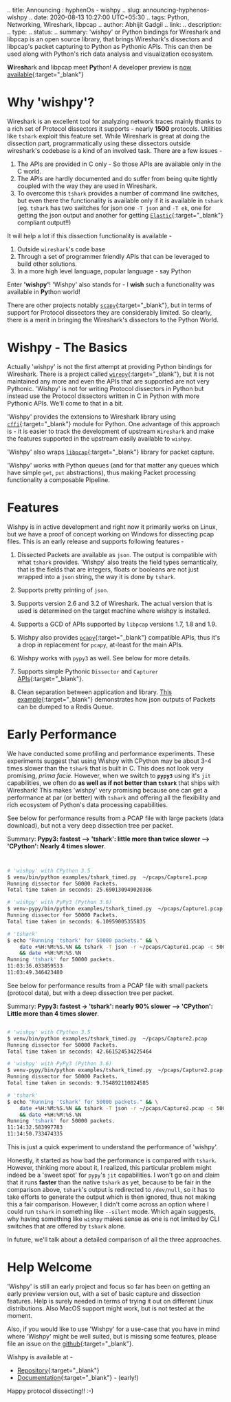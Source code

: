 .. title: Announcing :  hyphenOs - wishpy
.. slug: announcing-hyphenos-wishpy
.. date: 2020-08-13 10:27:00 UTC+05:30
.. tags: Python, Networking, Wireshark, libpcap
.. author: Abhijit Gadgil
.. link:
.. description:
.. type:
.. status:
.. summary: 'wishpy' or Python bindings for Wireshark and libpcap is an open source library, that brings Wireshark's dissectors and libpcap's packet capturing to Python as Pythonic APIs. This can then be used along with Python's rich data analysis and visualization ecosystem.

**Wi**re**sh**ark and libpcap meet **Py**thon! A developer preview is [now available](https://github.com/hyphenOs/wishpy){:target="\_blank"}

# Why 'wishpy'?

Wireshark is an excellent tool for analyzing network traces mainly thanks to a rich set of Protocol dissectors it supports - nearly **1500** protocols. Utilities like `tshark` exploit this feature set. While Wireshark is great at doing the dissection part, programmatically using these dissectors outside wireshark's codebase is a kind of an involved task. There are a few issues -

1. The APIs are provided in C only - So those APIs are available only in the C world.
2. The APIs are hardly documented and do suffer from being quite tightly coupled with the way they are used in Wireshark.
3. To overcome this `tshark` provides a number of command line switches, but even there the functionality is available only if it is available in `tshark` (eg. `tshark` has two switches for json one `-T json` and `-T ek`, one for getting the json output and another for getting [`Elastic`](https://www.elastic.co/){:target="\_blank"} compliant output!!)

It will help a lot if this dissection functionality is available -

1. Outside `wireshark`'s code base
2. Through a set of programmer friendly APIs that can be leveraged to build other solutions.
3. In a more high level language, popular language - say Python

Enter **'wishpy'**! 'Wishpy' also stands for - I **wish** such a functionality was available in **Py**thon world!

There are other projects notably [`scapy`](https://scapy.net/){:target="\_blank"}, but in terms of support for Protocol dissectors they are considerably limited. So clearly, there is a merit in bringing the Wireshark's dissectors to the Python World.

# Wishpy - The Basics

Actually 'wishpy' is not the first attempt at providing Python bindings for Wireshark. There is a project called [`wirepy`](https://github.com/lukaslueg/wirepy){:target="\_blank"}, but it is not maintained any more and even the APIs that are supported are not very Pythonic. 'Wishpy' is not for writing Protocol dissectors in Python but instead use the Protocol dissectors written in C in Python with more Pythonic APIs. We'll come to that in a bit.

'Wishpy' provides the extensions to Wireshark library using [`cffi`](https://cffi.readthedocs.io/en/latest/){:target="\_blank"} module for Python. One advantage of this approach is - it is easier to track the development of upstream `Wireshark` and make the features supported in the upstream easily available to `wishpy`.

'Wishpy' also wraps [`libpcap`](https://tcpdump.org/){:target="\_blank"} library for packet capture.

'Wishpy' works with Python queues (and for that matter any queues which have simple `get`, `put` abstractions), thus making Packet processing functionality a composable Pipeline.


# Features

Wishpy is in active development and right now it primarily works on Linux, but we have a proof of concept working on Windows for dissecting pcap files. This is an early release and supports following features -

1. Dissected Packets are available as `json`. The output is compatible with what `tshark` provides. 'Wishpy' also treats the field types semantically, that is the fields that are integers, floats or booleans are not just wrapped into a `json` string, the way it is done by `tshark`.

2. Supports pretty printing of `json`.

3. Supports version 2.6 and 3.2 of Wireshark. The actual version that is used is determined on the target machine where wishpy is installed.

4. Supports a GCD of APIs supported by `libpcap` versions 1.7, 1.8 and 1.9.

5. Wishpy also provides [`pcapy`](https://github.com/helpsystems/pcapy){:target="\_blank"} compatible APIs, thus it's a drop in replacement for `pcapy`, at-least for the main APIs.

6. Wishpy works with `pypy3` as well. See below for more details.

7. Supports simple Pythonic `Dissector` and `Capturer` [APIs](https://wishpy.readthedocs.io/en/latest/api.html){:target="\_blank"}.

8. Clean separation between application and library. [This example](https://github.com/hyphenOs/wishpy-examples){:target="\_blank"} demonstrates how json outputs of Packets can be dumped to a Redis Queue.

# Early Performance

We have conducted some profiling and performance experiments. These experiments suggest that using Wishpy with CPython may be about 3-4 times slower than the `tshark` that is built in C. This does not look very promising, _prima facie_. However, when we switch to **`pypy3`** using it's `jit` capabilities, we often do **as well as if not better than `tshark`** that ships with Wireshark! This makes 'wishpy' very promising because one can get a performance at par (or better) with `tshark` and offering all the flexibility and rich ecosystem of Python's data processing capabilities.

See below for performance results from a PCAP file with large packets (data download), but not a very deep dissection tree per packet.

Summary: **Pypy3: fastest --> 'tshark': little more than twice slower --> 'CPython': Nearly 4 times slower**.

```bash


# 'wishpy' with CPython 3.5
$ venv/bin/python examples/tshark_timed.py  ~/pcaps/Capture1.pcap
Running dissector for 50000 Packets.
Total time taken in seconds: 25.690130949020386

# 'wishpy' with PyPy3 (Python 3.6)
$ venv-pypy/bin/python examples/tshark_timed.py  ~/pcaps/Capture1.pcap
Running dissector for 50000 Packets.
Total time taken in seconds: 6.10959005355835

# 'tshark'
$ echo "Running 'tshark' for 50000 packets." && \
	date +%H:%M:%S.%N && tshark -T json -r ~/pcaps/Capture1.pcap -c 50000 > /dev/null \
	&& date +%H:%M:%S.%N
Running 'tshark' for 50000 packets.
11:03:36.033859533
11:03:49.346423480

```

See below for performance results from a PCAP file with small packets (protocol data), but with a deep dissection tree per packet.

Summary: **Pypy3: fastest -> 'tshark': nearly 90% slower --> 'CPython': Little more than 4 times slower**.
```bash

# 'wishpy' with CPython 3.5
$ venv/bin/python examples/tshark_timed.py  ~/pcaps/Capture2.pcap
Running dissector for 50000 Packets.
Total time taken in seconds: 42.661524534225464

# 'wishpy' with PyPy3 (Python 3.6)
$ venv-pypy/bin/python examples/tshark_timed.py  ~/pcaps/Capture2.pcap
Running dissector for 50000 Packets.
Total time taken in seconds: 9.754892110824585

# 'tshark'
$ echo "Running 'tshark' for 50000 packets." && \
	date +%H:%M:%S.%N && tshark -T json -r ~/pcaps/Capture2.pcap -c 50000 > /dev/null \
	&& date +%H:%M:%S.%N
Running 'tshark' for 50000 packets.
11:14:32.583997783
11:14:50.733474335

```

This is just a quick experiment to understand the performance of 'wishpy'.

Honestly, it started as how bad the performance is compared with `tshark`. However, thinking more about it, I realized, this particular problem might indeed be a 'sweet spot' for `pypy`'s `jit` capabilities. I won't go on and claim that it runs **faster** than the native `tshark` as yet, because to be fair in the comparison above, `tshark`'s output is redirected to `/dev/null`, so it has to take efforts to generate the output which is then ignored, thus not making this a fair comparison. However, I didn't come across an option where I could run `tshark` in something like `--silent` mode. Which again suggests, why having something like `wishpy` makes sense as one is not limited by CLI switches that are offered by `tshark` alone.

In future, we'll talk about a detailed comparison of all the three approaches.

# Help Welcome

'Wishpy' is still an early project and focus so far has been on getting an early preview version out, with a set of basic capture and dissection features. Help is surely needed in terms of trying it out on different Linux distributions. Also MacOS support might work, but is not tested at the moment.

Also, if you would like to use 'Wishpy' for a use-case that you have in mind where 'Wishpy' might be well suited, but is missing some features, please file an issue on the [github](https://github.com/hyphenOs/wishpy/){:target="\_blank"}.

Wishpy is available at -

 - [Repository](https://github.com/hyphenOs/wishpy){:target="\_blank"}
 - [Documentation](https://wishpy.readthedocs.io/){:target="\_blank"} - (early!)

Happy protocol dissecting!! :-)
